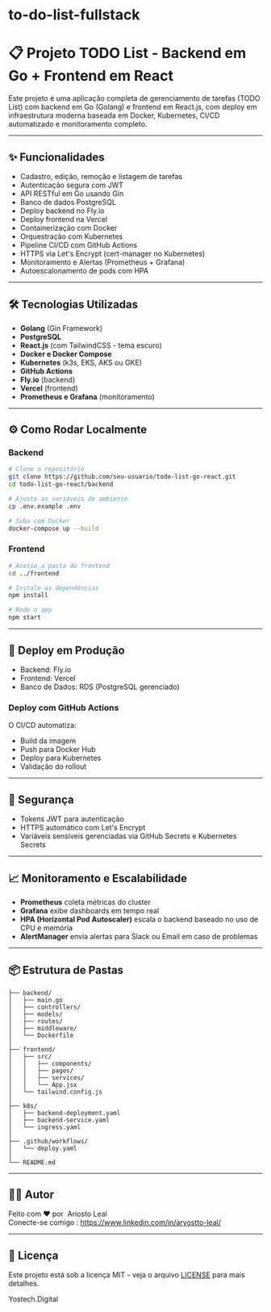 # to-do-list-fullstack

# 📋 Projeto TODO List - Backend em Go + Frontend em React

Este projeto é uma aplicação completa de gerenciamento de tarefas (TODO List) com backend em Go (Golang) e frontend em React.js, com deploy em infraestrutura moderna baseada em Docker, Kubernetes, CI/CD automatizado e monitoramento completo.

---

## ✨ Funcionalidades

- Cadastro, edição, remoção e listagem de tarefas
- Autenticação segura com JWT
- API RESTful em Go usando Gin
- Banco de dados PostgreSQL
- Deploy backend no Fly.io
- Deploy frontend na Vercel
- Containerização com Docker
- Orquestração com Kubernetes
- Pipeline CI/CD com GitHub Actions
- HTTPS via Let's Encrypt (cert-manager no Kubernetes)
- Monitoramento e Alertas (Prometheus + Grafana)
- Autoescalonamento de pods com HPA

---

## 🛠️ Tecnologias Utilizadas

- **Golang** (Gin Framework)
- **PostgreSQL**
- **React.js** (com TailwindCSS - tema escuro)
- **Docker e Docker Compose**
- **Kubernetes** (k3s, EKS, AKS ou GKE)
- **GitHub Actions**
- **Fly.io** (backend)
- **Vercel** (frontend)
- **Prometheus e Grafana** (monitoramento)

---

## ⚙️ Como Rodar Localmente

### Backend

```bash
# Clone o repositório
git clone https://github.com/seu-usuario/todo-list-go-react.git
cd todo-list-go-react/backend

# Ajuste as variáveis de ambiente
cp .env.example .env

# Suba com Docker
docker-compose up --build
```

### Frontend

```bash
# Acesse a pasta do frontend
cd ../frontend

# Instale as dependências
npm install

# Rode o app
npm start
```

---

## 🚀 Deploy em Produção

- Backend: Fly.io
- Frontend: Vercel
- Banco de Dados: RDS (PostgreSQL gerenciado)

### Deploy com GitHub Actions

O CI/CD automatiza:

- Build da imagem
- Push para Docker Hub
- Deploy para Kubernetes
- Validação do rollout

---

## 🔐 Segurança

- Tokens JWT para autenticação
- HTTPS automático com Let's Encrypt
- Variáveis sensíveis gerenciadas via GitHub Secrets e Kubernetes Secrets

---

## 📈 Monitoramento e Escalabilidade

- **Prometheus** coleta métricas do cluster
- **Grafana** exibe dashboards em tempo real
- **HPA (Horizontal Pod Autoscaler)** escala o backend baseado no uso de CPU e memória
- **AlertManager** envia alertas para Slack ou Email em caso de problemas

---

## 📦 Estrutura de Pastas

```plaintext
├── backend/
│   ├── main.go
│   ├── controllers/
│   ├── models/
│   ├── routes/
│   ├── middleware/
│   └── Dockerfile
│
├── frontend/
│   ├── src/
│   │   ├── components/
│   │   ├── pages/
│   │   ├── services/
│   │   └── App.jsx
│   └── tailwind.config.js
│
├── k8s/
│   ├── backend-deployment.yaml
│   ├── backend-service.yaml
│   └── ingress.yaml
│
├── .github/workflows/
│   └── deploy.yaml
│
└── README.md
```

---

## 🧑‍💻 Autor

Feito com ❤️ por  Ariosto Leal\
Conecte-se comigo : https://www.linkedin.com/in/aryostto-leal/



---

## 📝 Licença

Este projeto está sob a licença MIT - veja o arquivo [LICENSE](LICENSE) para mais detalhes.



Yostech.Digital






